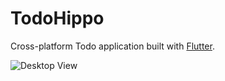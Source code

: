 # TodoHippo

Cross-platform Todo application built with [Flutter](https://flutted.dev).

![Desktop View](https://github.com/TenderOwl/Norka/raw/master/assets/desktop-view.png)
